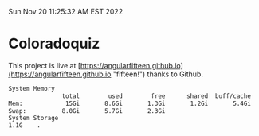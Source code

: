 Sun Nov 20 11:25:32 AM EST 2022

# Coloradoquiz


This project is live at [https://angularfifteen.github.io](https://angularfifteen.github.io "fifteen!") thanks to Github.

```bash
System Memory
               total        used        free      shared  buff/cache   available
Mem:            15Gi       8.6Gi       1.3Gi       1.2Gi       5.4Gi       5.1Gi
Swap:          8.0Gi       5.7Gi       2.3Gi
System Storage
1.1G	.
```
